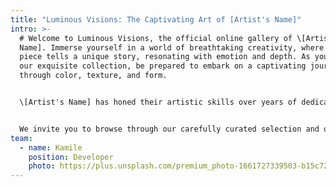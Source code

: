 ```yaml
---
title: "Luminous Visions: The Captivating Art of [Artist's Name]"
intro: >-
  # Welcome to Luminous Visions, the official online gallery of \[Artist's
  Name]. Immerse yourself in a world of breathtaking creativity, where each
  piece tells a unique story, resonating with emotion and depth. As you explore
  our exquisite collection, be prepared to embark on a captivating journey
  through color, texture, and form.


  \[Artist's Name] has honed their artistic skills over years of dedicated practice, culminating in a distinctive style that balances the timeless beauty of traditional techniques with the boundless possibilities of contemporary innovation. In this space, you'll discover a diverse array of artwork, from enchanting landscapes and mesmerizing abstracts to evocative portraits and charming still lifes.


  We invite you to browse through our carefully curated selection and delve into the rich, vibrant world of \[Artist's Name]. Whether you're an avid collector or simply seeking inspiration, Luminous Visions offers a truly immersive experience that will leave you in awe of the power and passion behind each masterpiece.
team:
  - name: Kamile
    position: Developer
    photo: https://plus.unsplash.com/premium_photo-1661727339503-b15c728dff40?ixlib=rb-4.0.3&ixid=MnwxMjA3fDB8MHxlZGl0b3JpYWwtZmVlZHwxOXx8fGVufDB8fHx8&auto=format&fit=crop&w=400&q=60
---
```

